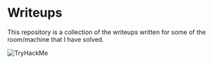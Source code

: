 # Writeups

This repository is a collection of the writeups written for some of the room/machine that I have solved.

 <img src="https://tryhackme-badges.s3.amazonaws.com/Blackstar.png" alt="TryHackMe">
